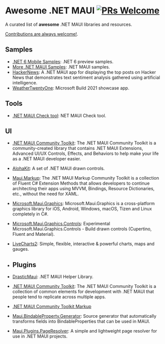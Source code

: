 # Awesome .NET MAUI [![PRs Welcome](https://img.shields.io/badge/PRs-welcome-brightgreen.svg?style=flat-square)](http://makeapullrequest.com)

A curated list of **awesome** .NET MAUI libraries and resources.

[Contributions are always welcome!](CONTRIBUTING.md).

## Samples

- [.NET 6 Mobile Samples](https://github.com/dotnet/net6-mobile-samples): .NET 6 preview samples.
- [More .NET MAUI Samples](https://github.com/jsuarezruiz/dotnet-maui-samples): .NET MAUI samples.
- [HackerNews](https://github.com/brminnick/HackerNews): A .NET MAUI app for displaying the top posts on Hacker News that demonstrates text sentiment analysis gathered using artificial intelligence.
- [WeatherTwentyOne](https://github.com/davidortinau/WeatherTwentyOne/): Microsoft Build 2021 showcase app.

## Tools

- [.NET MAUI Check tool](https://github.com/Redth/dotnet-maui-check): NET MAUI Check tool.
 
## UI

- [.NET MAUI Community Toolkit](https://github.com/CommunityToolkit/Maui): The .NET MAUI Community Toolkit is a community-created library that contains .NET MAUI Extensions, Advanced UI/UX Controls, Effects, and Behaviors to help make your life as a .NET MAUI developer easier.
- [AlohaKit](https://github.com/jsuarezruiz/AlohaKit): A set of .NET MAUI drawn controls.
- [Maui.Markup](https://github.com/CommunityToolkit/Maui.Markup): The .NET MAUI Markup Community Toolkit is a collection of Fluent C# Extension Methods that allows developers to continue architecting their apps using MVVM, Bindings, Resource Dictionaries, etc., without the need for XAML.
- [Microsoft.Maui.Graphics](https://github.com/dotnet/Microsoft.Maui.Graphics): Microsoft.Maui.Graphics is a cross-platform graphics library for iOS, Android, Windows, macOS, Tizen and Linux completely in C#.
- [Microsoft.Maui.Graphics.Controls](https://github.com/dotnet/Microsoft.Maui.Graphics.Controls): Experimental Microsoft.Maui.Graphics.Controls - Build drawn controls (Cupertino, Fluent and Material).
- [LiveCharts2](https://github.com/beto-rodriguez/LiveCharts2): Simple, flexible, interactive & powerful charts, maps and gauges.
  
- ## Plugins

- [DrasticMaui](https://github.com/drasticactions/DrasticMaui): .NET MAUI Helper Library.
- [.NET MAUI Community Toolkit](https://github.com/CommunityToolkit/Maui): The .NET MAUI Community Toolkit is a collection of common elements for development with .NET MAUI that people tend to replicate across multiple apps. 
- [.NET MAUI Community Toolkit Markup](https://github.com/CommunityToolkit/Maui.Markup)
- [Maui.BindableProperty.Generator](https://github.com/rrmanzano/maui-bindableproperty-generator): Source generator that automatically transforms fields into BindableProperties that can be used in MAUI.
- [Maui.Plugins.PageResolver](https://github.com/matt-goldman/Maui.Plugins.PageResolver): A simple and lightweight page resolver for use in .NET MAUI projects.